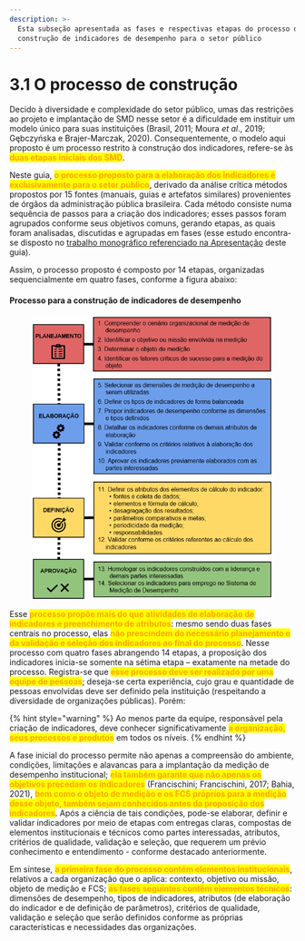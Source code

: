 ```yaml
---
description: >-
  Esta subseção apresentada as fases e respectivas etapas do processo de
  construção de indicadores de desempenho para o setor público
---
```


# 3.1 O processo de construção

Decido à diversidade e complexidade do setor público, umas das restrições ao projeto e implantação de SMD nesse setor é a dificuldade em instituir um modelo único para suas instituições (Brasil, 2011; Moura _et al_., 2019; Gębczyńska e Brajer-Marczak, 2020). Consequentemente, o modelo aqui proposto é um processo restrito à construção dos indicadores, refere-se às <mark style="color:orange;">**duas etapas iniciais dos SMD**</mark>.&#x20;

Neste guia, <mark style="color:orange;">**o processo proposto para a elaboração dos indicadores é exclusivamente para o setor público**</mark>, derivado da análise crítica métodos propostos por 15 fontes (manuais, guias e artefatos similares) provenientes de órgãos da administração pública brasileira. Cada método consiste numa sequência de passos para a criação dos indicadores; esses passos foram agrupados conforme seus objetivos comuns, gerando etapas, as quais foram analisadas, discutidas e agrupadas em fases (esse estudo encontra-se disposto no [trabalho monográfico referenciado na Apresentação](../../1.-apresentacao/#o-guia-para-a-construcao-de-indicadores-de-desempenho) deste guia).&#x20;

Assim, o processo proposto é composto por 14 etapas, organizadas sequencialmente em quatro fases, conforme a figura abaixo:

#### Processo para a construção de indicadores de desempenho

<figure><img src="../../.gitbook/assets/image (92).png" alt=""><figcaption></figcaption></figure>

Esse <mark style="color:orange;">**processo propõe mais do que atividades de elaboração de indicadores e preenchimento de atributos**</mark>: mesmo sendo duas fases centrais no processo, elas <mark style="color:orange;">**não prescindem do necessário planejamento e da validação e seleção dos indicadores ao final do processo**</mark>. Nesse processo com quatro fases abrangendo 14 etapas, a proposição dos indicadores inicia-se somente na sétima etapa – exatamente na metade do processo. Registra-se que <mark style="color:orange;">**esse processo deve ser realizado por uma equipe de pessoas**</mark>; deseja-se certa experiência, cujo grau e quantidade de pessoas envolvidas deve ser definido pela instituição (respeitando a diversidade de organizações públicas). Porém:

{% hint style="warning" %}
Ao menos parte da equipe, responsável pela criação de indicadores, deve conhecer significativamente <mark style="color:orange;">**a organização, seus processos e produtos**</mark> em todos os níveis.
{% endhint %}

A fase inicial do processo permite não apenas a compreensão do ambiente, condições, limitações e alavancas para a implantação da medição de desempenho institucional; <mark style="color:orange;">**ela também garante que não apenas os objetivos precedam os indicadores**</mark> (Francischini; Francischini, 2017; Bahia, 2021), <mark style="color:orange;">**bem como o objeto de medição e os FCS próprios para a medição desse objeto, também sejam conhecidos antes da proposição dos indicadores**</mark>. Após a ciência de tais condições, pode-se elaborar, definir e validar indicadores por meio de etapas com entregas claras, compostas de elementos institucionais e técnicos como partes interessadas, atributos, critérios de qualidade, validação e seleção, que requerem um prévio conhecimento e entendimento - conforme destacado anteriormente.

Em síntese, <mark style="color:orange;">**a primeira fase do processo contém elementos institucionais**</mark>, relativos a cada organização que o aplica: contexto, objetivo ou missão, objeto de medição e FCS; <mark style="color:orange;">**as fases seguintes contêm elementos técnicos**</mark>: dimensões de desempenho, tipos de indicadores, atributos (de elaboração do indicador e de definição de parâmetros), critérios de qualidade, validação e seleção que serão definidos conforme as próprias características e necessidades das organizações. &#x20;
